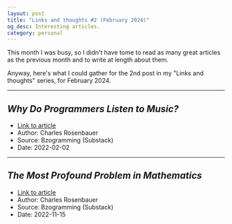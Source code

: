 ```yaml
---
layout: post
title: "Links and thoughts #2 (February 2024)"
og_desc: Interesting articles.
category: personal
---
```


This month I was busy, so I didn't have tome to read as many great articles as the previous month and to write at length about them.

Anyway, here's what I could gather for the 2nd post in my "Links and thoughts" series, for February 2024.


---


## _Why Do Programmers Listen to Music?_

- [Link to article](https://bzolang.blog/p/why-do-programmers-listen-to-music)
- Author: Charles Rosenbauer
- Source: Bzogramming (Substack)
- Date: 2022-02-02


---


## _The Most Profound Problem in Mathematics_

- [Link to article](https://bzolang.blog/p/the-most-profound-problem-in-mathematics)
- Author: Charles Rosenbauer
- Source: Bzogramming (Substack)
- Date: 2022-11-15

